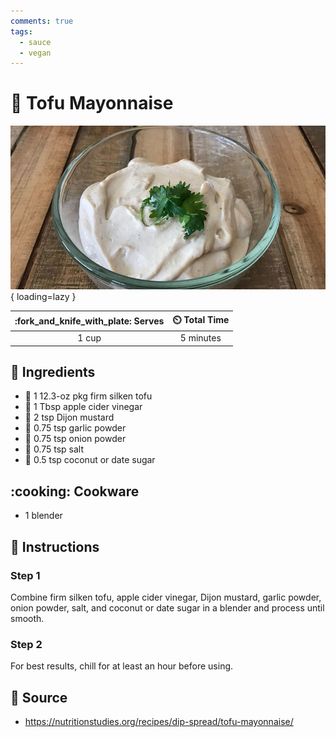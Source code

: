 ```yaml
---
comments: true
tags:
  - sauce
  - vegan
---
```

# :egg: Tofu Mayonnaise

![Tofu Mayonnaise][1]{ loading=lazy }

| :fork_and_knife_with_plate: Serves | :timer_clock: Total Time |
|:----------------------------------:|:-----------------------: |
| 1 cup | 5 minutes |

## :salt: Ingredients

- :custard: 1 12.3-oz pkg firm silken tofu
- :green_apple: 1 Tbsp apple cider vinegar
- :hotdog: 2 tsp Dijon mustard
- :garlic: 0.75 tsp garlic powder
- :onion: 0.75 tsp onion powder
- :salt: 0.75 tsp salt
- :candy: 0.5 tsp coconut or date sugar

## :cooking: Cookware

- 1 blender

## :pencil: Instructions

### Step 1

Combine firm silken tofu, apple cider vinegar, Dijon mustard, garlic powder, onion powder, salt, and coconut or date
sugar in a blender and process until smooth.

### Step 2

For best results, chill for at least an hour before using.

## :link: Source

- <https://nutritionstudies.org/recipes/dip-spread/tofu-mayonnaise/>

[1]: <../assets/images/tofu-mayonnaise.jpg>
